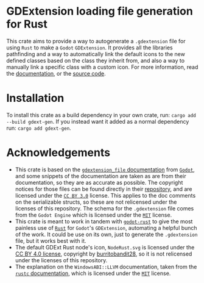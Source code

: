 # GDExtension loading file generation for Rust
This crate aims to provide a way to autogenerate a `.gdextension` file for using `Rust` to make a `Godot` `GDExtension`. It provides all the libraries pathfinding and a way to automatically link the default icons to the new defined classes based on the class they inherit from, and also a way to manually link a specific class with a custom icon. For more information, read the [documentation](https://docs.rs/gdext-gen), or the [source code](https://github.com/sylbeth/gdext-generation).

# Installation

To install this crate as a build dependency in your own crate, run: `cargo add --build gdext-gen`. If you instead want it added as a normal dependency run: `cargo add gdext-gen`.

# Acknowledgements

* This crate is based on the [`gdextension_file` documentation](https://docs.godotengine.org/en/stable/tutorials/scripting/gdextension/gdextension_file.html) from [`Godot`](https://godotengine.org/), and some snippets of the documentation are taken as are from their documentation, so they are as accurate as possible. The copyright notices for those files can be found directly in their [repository](https://github.com/godotengine/godot/blob/master/COPYRIGHT.txt), and are licensed under the [`CC BY 3.0`](https://creativecommons.org/licenses/by/3.0/) license. This applies to the doc comments on the serializable structs, so these are not relicensed under the licenses of this repository. The schema for the `.gdextension` file comes from the `Godot Engine` which is licensed under the [`MIT`](https://github.com/godotengine/godot/blob/master/LICENSE.txt) license.
* This crate is meant to work in tandem with [`godot-rust`](https://godot-rust.github.io/) to give the most painless use of [`Rust`](https://www.rust-lang.org/) for `Godot`'s `GDExtension`, automating a helpful bunch of the work. It could be use on its own, just to generate the `.gdextension` file, but it works best with it.
* The default GDExt Rust node's icon, `NodeRust.svg` is licensed under the [CC BY 4.0 license](https://creativecommons.org/licenses/by/4.0/), copyright by [burritobandit28](https://github.com/burritobandit28), so it is not relicensed under the licenses of this repository.
* The explanation on the `WindowsABI::LLVM` documentation, taken from the [`rustc` documentation](https://doc.rust-lang.org/rustc/platform-support/pc-windows-gnullvm.html), which is licensed under the [`MIT`](https://github.com/rust-lang/rust/blob/master/LICENSE-MIT) license.
